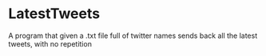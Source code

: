 # LatestTweets
A program that given a .txt file full of twitter names sends back all the latest tweets, with no repetition
